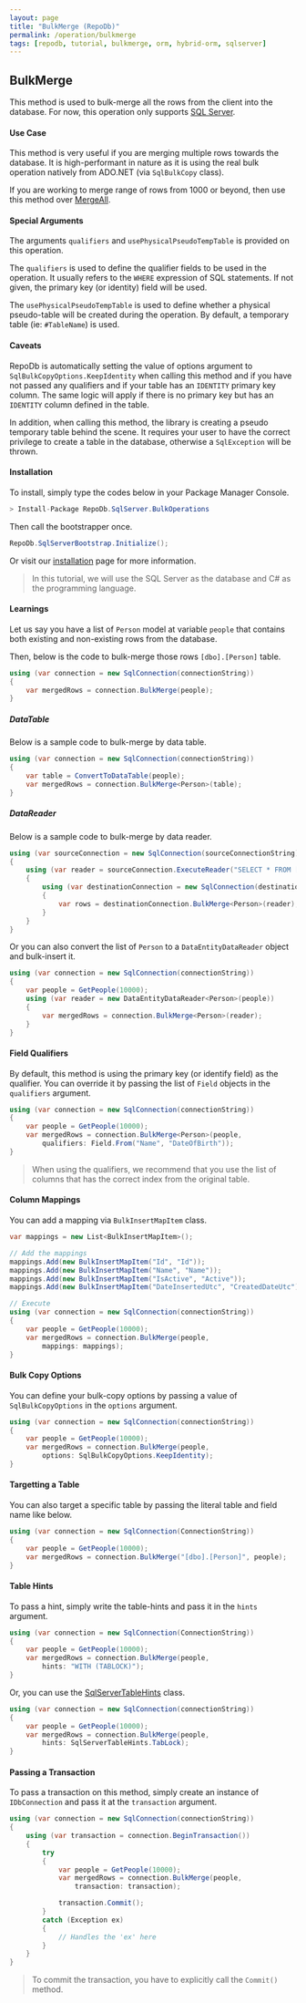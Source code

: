 ```yaml
---
layout: page
title: "BulkMerge (RepoDb)"
permalink: /operation/bulkmerge
tags: [repodb, tutorial, bulkmerge, orm, hybrid-orm, sqlserver]
---
```


## BulkMerge

This method is used to bulk-merge all the rows from the client into the database. For now, this operation only supports [SQL Server](https://www.nuget.org/packages/RepoDb.SqlServer.BulkOperations).

#### Use Case

This method is very useful if you are merging multiple rows towards the database. It is high-performant in nature as it is using the real bulk operation natively from ADO.NET (via `SqlBulkCopy` class).

If you are working to merge range of rows from 1000 or beyond, then use this method over [MergeAll](/operation/mergeall).

#### Special Arguments

The arguments `qualifiers` and `usePhysicalPseudoTempTable` is provided on this operation.

The `qualifiers` is used to define the qualifier fields to be used in the operation. It usually refers to the `WHERE` expression of SQL statements. If not given, the primary key (or identity) field will be used.

The `usePhysicalPseudoTempTable` is used to define whether a physical pseudo-table will be created during the operation. By default, a temporary table (ie: `#TableName`) is used.

#### Caveats

RepoDb is automatically setting the value of options argument to `SqlBulkCopyOptions.KeepIdentity` when calling this method and if you have not passed any qualifiers and if your table has an `IDENTITY` primary key column. The same logic will apply if there is no primary key but has an `IDENTITY` column defined in the table.

In addition, when calling this method, the library is creating a pseudo temporary table behind the scene. It requires your user to have the correct privilege to create a table in the database, otherwise a `SqlException` will be thrown.

#### Installation

To install, simply type the codes below in your Package Manager Console.

```csharp
> Install-Package RepoDb.SqlServer.BulkOperations
```

Then call the bootstrapper once.

```csharp
RepoDb.SqlServerBootstrap.Initialize();
```

Or visit our [installation](/tutorials/installation) page for more information.

> In this tutorial, we will use the SQL Server as the database and C# as the programming language.

#### Learnings

Let us say you have a list of `Person` model at variable `people` that contains both existing and non-existing rows from the database.

Then, below is the code to bulk-merge those rows `[dbo].[Person]` table.

```csharp
using (var connection = new SqlConnection(connectionString))
{
	var mergedRows = connection.BulkMerge(people);
}
```

##### DataTable

Below is a sample code to bulk-merge by data table.

```csharp
using (var connection = new SqlConnection(connectionString))
{
	var table = ConvertToDataTable(people);
	var mergedRows = connection.BulkMerge<Person>(table);
}
```

##### DataReader

Below is a sample code to bulk-merge by data reader.

```csharp
using (var sourceConnection = new SqlConnection(sourceConnectionString))
{
	using (var reader = sourceConnection.ExecuteReader("SELECT * FROM [dbo].[Person] WHERE (IsActive = 1);"))
	{
		using (var destinationConnection = new SqlConnection(destinationConnectionString))
		{
			var rows = destinationConnection.BulkMerge<Person>(reader);
		}
	}
}
```

Or you can also convert the list of `Person` to a `DataEntityDataReader` object and bulk-insert it.

```csharp
using (var connection = new SqlConnection(connectionString))
{
	var people = GetPeople(10000);
	using (var reader = new DataEntityDataReader<Person>(people))
	{
		var mergedRows = connection.BulkMerge<Person>(reader);
	}
}
```

#### Field Qualifiers

By default, this method is using the primary key (or identify field) as the qualifier. You can override it by passing the list of `Field` objects in the `qualifiers` argument.

```csharp
using (var connection = new SqlConnection(connectionString))
{
	var people = GetPeople(10000);
	var mergedRows = connection.BulkMerge<Person>(people,
		qualifiers: Field.From("Name", "DateOfBirth"));
}
```

> When using the qualifiers, we recommend that you use the list of columns that has the correct index from the original table.

#### Column Mappings

You can add a mapping via `BulkInsertMapItem` class.

```csharp
var mappings = new List<BulkInsertMapItem>();

// Add the mappings
mappings.Add(new BulkInsertMapItem("Id", "Id"));
mappings.Add(new BulkInsertMapItem("Name", "Name"));
mappings.Add(new BulkInsertMapItem("IsActive", "Active"));
mappings.Add(new BulkInsertMapItem("DateInsertedUtc", "CreatedDateUtc"));

// Execute
using (var connection = new SqlConnection(connectionString))
{
	var people = GetPeople(10000);
	var mergedRows = connection.BulkMerge(people,
		mappings: mappings);
}
```

#### Bulk Copy Options

You can define your bulk-copy options by passing a value of `SqlBulkCopyOptions` in the `options` argument.

```csharp
using (var connection = new SqlConnection(connectionString))
{
	var people = GetPeople(10000);
	var mergedRows = connection.BulkMerge(people,
		options: SqlBulkCopyOptions.KeepIdentity);
}
```

#### Targetting a Table

You can also target a specific table by passing the literal table and field name like below.

```csharp
using (var connection = new SqlConnection(ConnectionString))
{
	var people = GetPeople(10000);
	var mergedRows = connection.BulkMerge("[dbo].[Person]", people);
}
```

#### Table Hints

To pass a hint, simply write the table-hints and pass it in the `hints` argument.

```csharp
using (var connection = new SqlConnection(ConnectionString))
{
	var people = GetPeople(10000);
	var mergedRows = connection.BulkMerge(people,
		hints: "WITH (TABLOCK)");
}
```

Or, you can use the [SqlServerTableHints](/class/SqlServerTableHints) class.

```csharp
using (var connection = new SqlConnection(connectionString))
{
	var people = GetPeople(10000);
	var mergedRows = connection.BulkMerge(people,
		hints: SqlServerTableHints.TabLock);
}
```

#### Passing a Transaction

To pass a transaction on this method, simply create an instance of `IDbConnection` and pass it at the `transaction` argument.

```csharp
using (var connection = new SqlConnection(connectionString))
{
	using (var transaction = connection.BeginTransaction())
	{
		try
		{
			var people = GetPeople(10000);
			var mergedRows = connection.BulkMerge(people,
				transaction: transaction);

			transaction.Commit();
		}
		catch (Exception ex)
		{
			// Handles the 'ex' here
		}
	}
}
```

> To commit the transaction, you have to explicitly call the `Commit()` method.


